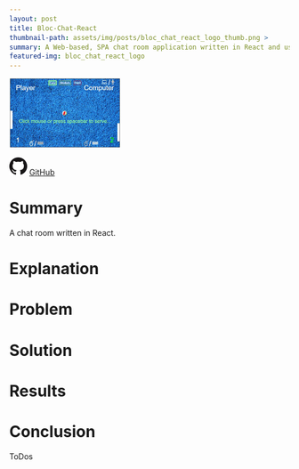 ```yaml
---
layout: post
title: Bloc-Chat-React
thumbnail-path: assets/img/posts/bloc_chat_react_logo_thumb.png >
summary: A Web-based, SPA chat room application written in React and using Firebase, Node.js, JavaScript, HTML/CSS, Ion Icons, Heroku, GitHub
featured-img: bloc_chat_react_logo
---
```

[1]: https://pong-dsa027.herokuapp.com/
[2]: /assets/img/posts/pong_logo_thumb.png
[![Heroku Site][2]][1]

![]( /assets/img/GitHub-Mark-32px.png "GitHub")
[GitHub](https://github.com/dsa027/pong)

# Summary

  A chat room written in React.

# Explanation


# Problem


# Solution


# Results


# Conclusion

  ToDos
